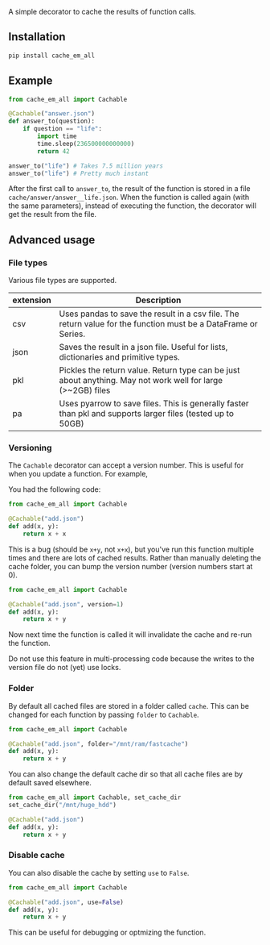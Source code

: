 A simple decorator to cache the results of function calls. 

## Installation

```bash
pip install cache_em_all
```


## Example

```python
from cache_em_all import Cachable

@Cachable("answer.json")
def answer_to(question):
    if question == "life":
        import time
        time.sleep(236500000000000)
        return 42

answer_to("life") # Takes 7.5 million years
answer_to("life") # Pretty much instant
```

After the first call to `answer_to`, the result of the function is stored in a file `cache/answer/answer__life.json`.
When the function is called again (with the same parameters), instead of executing the function, the decorator will get the result from the file.

## Advanced usage

### File types
Various file types are supported. 

| extension  | Description  |
|-----|---|
| csv | Uses pandas to save the result in a csv file. The return value for the function must be a DataFrame or Series. |
| json| Saves the result in a json file. Useful for lists, dictionaries and primitive types. |
| pkl | Pickles the return value. Return type can be just about anything. May not work well for large (>~2GB) files |
| pa | Uses pyarrow to save files. This is generally faster than pkl and supports larger files (tested up to 50GB) |

### Versioning
The `Cachable` decorator can accept a version number. This is useful for when you update a function. For example,

You had the following code:
```python
from cache_em_all import Cachable

@Cachable("add.json")
def add(x, y):
    return x + x
```

This is a bug (should be `x+y`, not `x+x`), but you've run this function multiple times and there are lots of cached results. Rather than manually deleting
the cache folder, you can bump the version number (version numbers start at 0). 

```python
from cache_em_all import Cachable

@Cachable("add.json", version=1)
def add(x, y):
    return x + y
```
Now next time the function is called it will invalidate the cache and re-run the function.

Do not use this feature in multi-processing code because the writes to the version file do not (yet) use locks.

### Folder
By default all cached files are stored in a folder called `cache`. This can be changed for each function by passing `folder` to `Cachable`.
```python
from cache_em_all import Cachable

@Cachable("add.json", folder="/mnt/ram/fastcache")
def add(x, y):
    return x + y
```

You can also change the default cache dir so that all cache files are by default saved elsewhere.
```python
from cache_em_all import Cachable, set_cache_dir
set_cache_dir("/mnt/huge_hdd")

@Cachable("add.json")
def add(x, y):
    return x + y
```


### Disable cache
You can also disable the cache by setting `use` to `False`. 
```python
from cache_em_all import Cachable

@Cachable("add.json", use=False)
def add(x, y):
    return x + y
```
This can be useful for debugging or optmizing the function.
